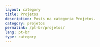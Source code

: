 ```yaml
---
layout: category
title: Projetos
description: Posts na categoria Projetos.
category: projetos
permalink: /pt-br/projetos/
lang: pt-br
type: category
---
```

